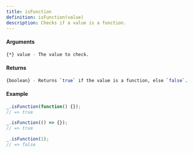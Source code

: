 ```yaml
---
title: isFunction
definition: isFunction(value)
description: Checks if a value is a function.
---
```



#### Arguments


```bash
{*} value - The value to check.
```


#### Returns


```bash
{boolean} - Returns `true` if the value is a function, else `false`.
```


#### Example


```ts
_.isFunction(function() {});
// => true

_.isFunction(() => {});
// => true

_.isFunction(1);
// => false
```